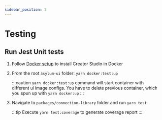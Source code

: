 ```yaml
---
sidebar_position: 2
---
```

# Testing

## Run Jest Unit tests

1. Follow [Docker setup](../creator-studio/installation-docker) to install Creator Studio in Docker
2. From the root `asylum-ui` folder: `yarn docker:test:up`

   :::caution
   `yarn docker:test:up` command will start container with different ui image configs. You have to delete previous container, which you spun up with `yarn docker:up`
   :::

3. Navigate to `packages/connection-library` folder and run `yarn test`

    :::tip
    Execute `yarn test:coverage` to generate coverage report
    :::
